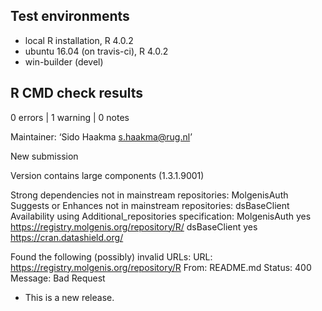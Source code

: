 ## Test environments
* local R installation, R 4.0.2
* ubuntu 16.04 (on travis-ci), R 4.0.2
* win-builder (devel)

## R CMD check results

0 errors | 1 warning | 0 notes

  Maintainer: ‘Sido Haakma <s.haakma@rug.nl>’
  
  New submission
  
  Version contains large components (1.3.1.9001)
  
  Strong dependencies not in mainstream repositories:
    MolgenisAuth
  Suggests or Enhances not in mainstream repositories:
    dsBaseClient
  Availability using Additional_repositories specification:
    MolgenisAuth   yes   https://registry.molgenis.org/repository/R/
    dsBaseClient   yes   https://cran.datashield.org/               
  
  Found the following (possibly) invalid URLs:
    URL: https://registry.molgenis.org/repository/R
      From: README.md
      Status: 400
      Message: Bad Request

* This is a new release.
